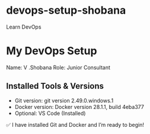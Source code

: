 # devops-setup-shobana
 Learn DevOps

 # My DevOps Setup

Name: V .Shobana 
Role: Junior Consultant

## Installed Tools & Versions
- Git version: git version 2.49.0.windows.1
- Docker version: Docker version 28.1.1, build 4eba377
- Optional: VS Code (Installed)

✅ I have installed Git and Docker and I’m ready to begin!
